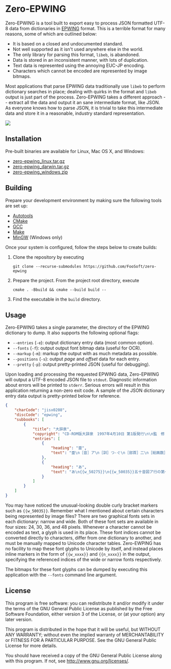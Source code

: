 # Zero-EPWING #

Zero-EPWING is a tool built to export easy to process JSON formatted UTF-8 data from dictionaries in
[EPWING](https://ja.wikipedia.org/wiki/EPWING) format. This is a terrible format for many reasons, some of which are
outlined below:

*   It is based on a closed and undocumented standard.
*   Not well supported as it isn't used anywhere else in the world.
*   The only library for parsing this format, `libeb`, is abandoned.
*   Data is stored in an inconsistent manner, with lots of duplication.
*   Text data is represented using the annoying EUC-JP encoding.
*   Characters which cannot be encoded are represented by image bitmaps.

Most applications that parse EPWING data traditionally use `libeb` to perform dictionary searches in place; dealing with
quirks in the format and `libeb` output is just part of the process. Zero-EPWING takes a different approach -- extract
all the data and output it an sane intermediate format, like JSON. As everyone knows how to parse JSON, it is trivial to
take this intermediate data and store it in a reasonable, industry standard representation.

![](https://foosoft.net/projects/zero-epwing/img/zero-wing.png)

## Installation ##

Pre-built binaries are available for Linux, Mac OS X, and Windows:

*   [zero-epwing\_linux.tar.gz](https://foosoft.net/projects/zero-epwing/dl/zero-epwing_linux.tar.gz)
*   [zero-epwing\_darwin.tar.gz](https://foosoft.net/projects/zero-epwing/dl/zero-epwing_darwin.tar.gz)
*   [zero-epwing\_windows.zip](https://foosoft.net/projects/zero-epwing/dl/zero-epwing_windows.zip)

## Building ##

Prepare your development environment by making sure the following tools are set up:

*   [Autotools](https://www.gnu.org/software/automake/manual/html_node/Autotools-Introduction.html)
*   [CMake](https://cmake.org/)
*   [GCC](https://gcc.gnu.org/)
*   [Make](https://www.gnu.org/software/make/)
*   [MinGW](http://www.mingw.org/) (Windows only)

Once your system is configured, follow the steps below to create builds:

1.  Clone the repository by executing
    ```
    git clone --recurse-submodules https://github.com/FooSoft/zero-epwing
    ```
2.  Prepare the project. From the project root directory, execute
    ```
    cmake . -Bbuild && cmake --build build --
    ```
3.  Find the executable in the `build` directory.

## Usage ##

Zero-EPWING takes a single parameter, the directory of the EPWING dictionary to dump. It also supports the following
optional flags:

*   `--entries` (`-e`): output dictionary entry data (most common option).
*   `--fonts` (`-f`): output output font bitmap data (useful for OCR).
*   `--markup` (`-m`): markup the output with as much metadata as possible.
*   `--positions` (`-s`): output *page* and *offset* data for each entry.
*   `--pretty` (`-p`): output pretty-printed JSON (useful for debugging).

Upon loading and processing the requested EPWING data, Zero-EPWING will output a UTF-8 encoded JSON file to `stdout`.
Diagnostic information about errors will be printed to `stderr`. Serious errors will result in this application
returning a non-zero exit code. A sample of the JSON dictionary entry data output is pretty-printed below for reference.

```json
{
    "charCode": "jisx0208",
    "discCode": "epwing",
    "subbooks": [
        {
            "title": "大辞泉",
            "copyright": "CD-ROM版大辞泉　1997年4月10日 第1版発行\n\n監　修　松村　明\n発行者　鈴木俊彦\n発行所...",
            "entries": [
                {
                    "heading": "亜",
                    "text": "亜\n［音］ア\n［訓］つ‐ぐ\n［部首］二\n［総画数］７\n［コード］区点..."
                },
                {
                    "heading": "あ",
                    "text": "あ\n{{w_50275}}\n{{w_50035}}五十音図ア行の第一音。五母音の一。後舌の開母音..."
                }
            ]
        }
    ]
}
```

You may have noticed the unusual-looking double curly bracket markers such as `{{w_50035}}`. Remember what I mentioned
about certain characters being represented by image files? There are two graphical fonts sets in each dictionary: narrow
and wide. Both of these font sets are available in four sizes: 24, 30, 36, and 48 pixels. Whenever a character cannot be
encoded as text, a glyph is used in its place. These font indices cannot be converted directly to characters, differ
from one dictionary to another, and must be manually mapped to Unicode character tables. Zero-EWPING has no facility to
map these font glyphs to Unicode by itself, and instead places inline markers in the form of `{{w_xxxx}}` and
`{{n_xxxx}}` in the output, specifying the referenced indices of the wide or narrow fonts respectively.

The bitmaps for these font glyphs can be dumped by executing this application with the `--fonts` command line argument.

## License ##

This program is free software: you can redistribute it and/or modify
it under the terms of the GNU General Public License as published by
the Free Software Foundation, either version 3 of the License, or
(at your option) any later version.

This program is distributed in the hope that it will be useful,
but WITHOUT ANY WARRANTY; without even the implied warranty of
MERCHANTABILITY or FITNESS FOR A PARTICULAR PURPOSE.  See the
GNU General Public License for more details.

You should have received a copy of the GNU General Public License
along with this program.  If not, see <http://www.gnu.org/licenses/>.

